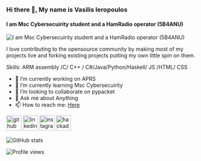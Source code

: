 ### Hi there 👋, My name is Vasilis Ieropoulos
#### I am Msc Cybersecuirity student and a HamRadio operator (5B4ANU)
![I am Msc Cybersecuirity student and a HamRadio operator (5B4ANU)](https://s3.amazonaws.com/files.qrz.com/u/5b4anu/0_jpeg.jpg)

I love contributing to the opensource community by making most of my projects live and forking existing projects putting my own little spin on them.

Skills: ARM assembly /C/ C++ / C#/Java/Python/Haskell/ JS /HTML/ CSS

- 🔭 I’m currently working on APRS 
- 🌱 I’m currently learning Msc Cybersecuirity 
- 👯 I’m looking to collaborate on pypacket 
- 💬 Ask me about Anything 
- 📫 How to reach me: [Here](https://www.linkedin.com/in/vasilis-ieropoulos-176507138/) 


[<img src='https://cdn.jsdelivr.net/npm/simple-icons@3.0.1/icons/github.svg' alt='github' height='40'>](https://github.com/slayingripper)  [<img src='https://cdn.jsdelivr.net/npm/simple-icons@3.0.1/icons/linkedin.svg' alt='linkedin' height='40'>](https://www.linkedin.com/in/vasilis-ieropoulos-176507138/)  [<img src='https://cdn.jsdelivr.net/npm/simple-icons@3.0.1/icons/instagram.svg' alt='instagram' height='40'>](https://www.instagram.com/billyhollywilly273/)  [<img src='https://cdn.jsdelivr.net/npm/simple-icons@3.0.1/icons/hackaday.svg' alt='hackaday' height='40'>](https://www.qrz.com/db/5B4ANU)  

![GitHub stats](https://github-readme-stats.vercel.app/api?username=slayingripper&show_icons=true)  

![Profile views](https://gpvc.arturio.dev/slayingripper)  
